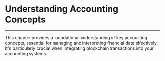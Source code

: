 # Understanding Accounting Concepts

---
This chapter provides a foundational understanding of key accounting concepts, essential for managing and interpreting
financial data effectively. It's particularly crucial when integrating blockchain transactions into your accounting systems.

